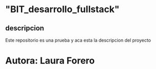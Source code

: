 # "BIT_desarrollo_fullstack"
## descripcion
Este repositorio es una prueba y aca esta la descripcion del proyecto
# Autora: Laura Forero